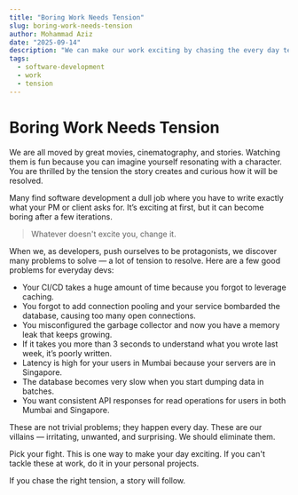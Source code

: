 ```yaml
---
title: "Boring Work Needs Tension"
slug: boring-work-needs-tension
author: Mohammad Aziz
date: "2025-09-14"
description: "We can make our work exciting by chasing the every day tension."
tags:
  - software-development
  - work
  - tension
---
```


# Boring Work Needs Tension

We are all moved by great movies, cinematography, and stories. Watching them is fun because you can imagine yourself resonating with a character. You are thrilled by the tension the story creates and curious how it will be resolved.

Many find software development a dull job where you have to write exactly what your PM or client asks for. It’s exciting at first, but it can become boring after a few iterations.

> Whatever doesn't excite you, change it.

When we, as developers, push ourselves to be protagonists, we discover many problems to solve — a lot of tension to resolve. Here are a few good problems for everyday devs:

* Your CI/CD takes a huge amount of time because you forgot to leverage caching.
* You forgot to add connection pooling and your service bombarded the database, causing too many open connections.
* You misconfigured the garbage collector and now you have a memory leak that keeps growing.
* If it takes you more than 3 seconds to understand what you wrote last week, it’s poorly written.
* Latency is high for your users in Mumbai because your servers are in Singapore.
* The database becomes very slow when you start dumping data in batches.
* You want consistent API responses for read operations for users in both Mumbai and Singapore.

These are not trivial problems; they happen every day. These are our villains — irritating, unwanted, and surprising. We should eliminate them.

Pick your fight. This is one way to make your day exciting. If you can't tackle these at work, do it in your personal projects.

If you chase the right tension, a story will follow.
